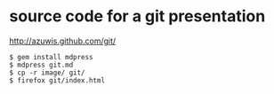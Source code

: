 source code for a git presentation
==================================

<http://azuwis.github.com/git/>


    $ gem install mdpress
    $ mdpress git.md
    $ cp -r image/ git/
    $ firefox git/index.html
